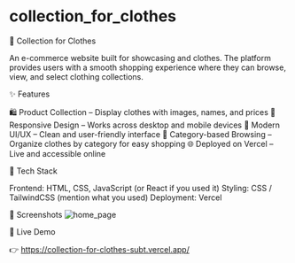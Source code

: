 # collection_for_clothes
👕 Collection for Clothes

An e-commerce website built for showcasing and clothes. The platform provides users with a smooth shopping experience where they can browse, view, and select clothing collections.

✨ Features

🛍️ Product Collection – Display clothes with images, names, and prices
🔎 Responsive Design – Works across desktop and mobile devices
🎨 Modern UI/UX – Clean and user-friendly interface
📂 Category-based Browsing – Organize clothes by category for easy shopping
🌐 Deployed on Vercel – Live and accessible online

🚀 Tech Stack

Frontend: HTML, CSS, JavaScript (or React if you used it)
Styling: CSS / TailwindCSS (mention what you used)
Deployment: Vercel

📸 Screenshots
![home_page](https://github.com/user-attachments/assets/156c00e7-64c6-4591-bb79-ec308f36ba3b)

🔗 Live Demo

👉 https://collection-for-clothes-subt.vercel.app/
